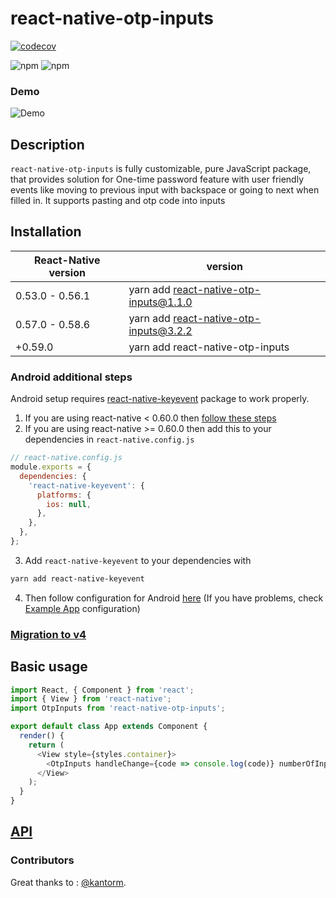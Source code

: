# react-native-otp-inputs

[![codecov](https://codecov.io/gh/dsznajder/react-native-otp-inputs/branch/master/graph/badge.svg)](https://codecov.io/gh/dsznajder/react-native-otp-inputs)

![npm](https://img.shields.io/npm/dw/react-native-otp-inputs.svg)
![npm](https://img.shields.io/npm/v/react-native-otp-inputs.svg)

### Demo

![Demo](https://user-images.githubusercontent.com/17621507/36565065-a03b98b0-181f-11e8-9a54-09d978bec892.gif)

## Description

`react-native-otp-inputs` is fully customizable, pure JavaScript package, that provides solution for One-time password feature with user friendly events like moving to previous input with backspace or going to next when filled in. It supports pasting and otp code into inputs

## Installation

| React-Native version | version                                |
| -------------------- | -------------------------------------- |
| 0.53.0 - 0.56.1      | yarn add react-native-otp-inputs@1.1.0 |
| 0.57.0 - 0.58.6      | yarn add react-native-otp-inputs@3.2.2 |
| +0.59.0              | yarn add react-native-otp-inputs       |

### Android additional steps

Android setup requires [react-native-keyevent](https://github.com/kevinejohn/react-native-keyevent) package to work properly.

1. If you are using react-native < 0.60.0 then [follow these steps](https://github.com/kevinejohn/react-native-keyevent#linking-android)
1. If you are using react-native >= 0.60.0 then add this to your dependencies in `react-native.config.js`

```javascript
// react-native.config.js
module.exports = {
  dependencies: {
    'react-native-keyevent': {
      platforms: {
        ios: null,
      },
    },
  },
};
```

3. Add `react-native-keyevent` to your dependencies with

```bash
yarn add react-native-keyevent
```

4. Then follow configuration for Android [here](https://github.com/kevinejohn/react-native-keyevent#configuration) (If you have problems, check [Example App](./Example/android/app/src/main/java/com/example/MainActivity.java) configuration)

### [Migration to v4](./docs/Migration.md)

## Basic usage

```js
import React, { Component } from 'react';
import { View } from 'react-native';
import OtpInputs from 'react-native-otp-inputs';

export default class App extends Component {
  render() {
    return (
      <View style={styles.container}>
        <OtpInputs handleChange={code => console.log(code)} numberOfInputs={6} />
      </View>
    );
  }
}
```

## [API](./docs/API.md)

### Contributors

Great thanks to :
[@kantorm](https://github.com/kantorm).
